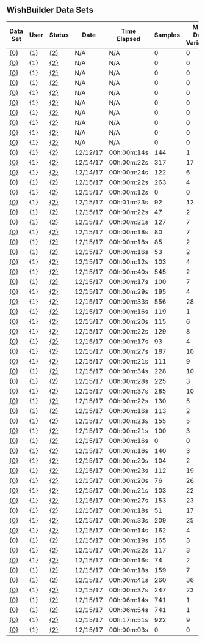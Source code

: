 ## WishBuilder Data Sets

<div class="table-scroll" markdown = "block">

|	Data Set	|	User	|	Status	|	Date	|	Time Elapsed	|	Samples	|	Meta Data Variables	|	Feature Variables	|
|	----	|	----	|	----	|	----	|	----	|	----	|	----	|	----	|
|	[{0}]({{{{site.url}}}}/Descriptions/{0}-description)	|	{1}	|	[{2}]({{site.url}}/StatusReports/LINCS_PhaseI_Level5-status)	|	N/A	|	N/A	|	0	|	0	|	0	|
|	[{0}]({{{{site.url}}}}/Descriptions/{0}-description)	|	{1}	|	[{2}]({{site.url}}/StatusReports/LINCS_PhaseI_Level3-status)	|	N/A	|	N/A	|	0	|	0	|	0	|
|	[{0}]({{{{site.url}}}}/Descriptions/{0}-description)	|	{1}	|	[{2}]({{site.url}}/StatusReports/CCLE_mRNA_gene_kallisto_Tatlow-status)	|	N/A	|	N/A	|	0	|	0	|	0	|
|	[{0}]({{{{site.url}}}}/Descriptions/{0}-description)	|	{1}	|	[{2}]({{site.url}}/StatusReports/GSE62944_Tumor_FeatureCounts-status)	|	N/A	|	N/A	|	0	|	0	|	0	|
|	[{0}]({{{{site.url}}}}/Descriptions/{0}-description)	|	{1}	|	[{2}]({{site.url}}/StatusReports/GSE62944_Tumor_TPM-status)	|	N/A	|	N/A	|	0	|	0	|	0	|
|	[{0}]({{{{site.url}}}}/Descriptions/{0}-description)	|	{1}	|	[{2}]({{site.url}}/StatusReports/LINCS_PhaseII_Level5-status)	|	N/A	|	N/A	|	0	|	0	|	0	|
|	[{0}]({{{{site.url}}}}/Descriptions/{0}-description)	|	{1}	|	[{2}]({{site.url}}/StatusReports/LINCS_PhaseII_Level4-status)	|	N/A	|	N/A	|	0	|	0	|	0	|
|	[{0}]({{{{site.url}}}}/Descriptions/{0}-description)	|	{1}	|	[{2}]({{site.url}}/StatusReports/LINCS_PhaseII_Level3-status)	|	N/A	|	N/A	|	0	|	0	|	0	|
|	[{0}]({{{{site.url}}}}/Descriptions/{0}-description)	|	{1}	|	[{2}]({{site.url}}/StatusReports/GDSC_Expression-status)	|	N/A	|	N/A	|	0	|	0	|	0	|
|	[{0}]({{{{site.url}}}}/Descriptions/{0}-description)	|	{1}	|	[{2}]({{site.url}}/StatusReports/LINCS_PhaseI_Level4-status)	|	N/A	|	N/A	|	0	|	0	|	0	|
|	[{0}]({{{{site.url}}}}/Descriptions/{0}-description)	|	{1}	|	[{2}]({{site.url}}/StatusReports/BiomarkerBenchmark_GSE10320-status)	|	12/12/17	|	00h:00m:14s	|	144	|	1	|	11832	|
|	[{0}]({{{{site.url}}}}/Descriptions/{0}-description)	|	{1}	|	[{2}]({{site.url}}/StatusReports/BiomarkerBenchmark_GSE6532_U133A-status)	|	12/14/17	|	00h:00m:22s	|	317	|	17	|	11832	|
|	[{0}]({{{{site.url}}}}/Descriptions/{0}-description)	|	{1}	|	[{2}]({{site.url}}/StatusReports/BiomarkerBenchmark_GSE58697-status)	|	12/14/17	|	00h:00m:24s	|	122	|	6	|	20024	|
|	[{0}]({{{{site.url}}}}/Descriptions/{0}-description)	|	{1}	|	[{2}]({{site.url}}/StatusReports/BiomarkerBenchmark_GSE67784-status)	|	12/15/17	|	00h:00m:22s	|	263	|	4	|	21614	|
|	[{0}]({{{{site.url}}}}/Descriptions/{0}-description)	|	{1}	|	[{2}]({{site.url}}/StatusReports/BiomarkerBenchmark_GSE6532_U133PLUS2-status)	|	12/15/17	|	00h:00m:12s	|	0	|	0	|	0	|
|	[{0}]({{{{site.url}}}}/Descriptions/{0}-description)	|	{1}	|	[{2}]({{site.url}}/StatusReports/BiomarkerBenchmark_GSE63885-status)	|	12/15/17	|	00h:01m:23s	|	92	|	12	|	20024	|
|	[{0}]({{{{site.url}}}}/Descriptions/{0}-description)	|	{1}	|	[{2}]({{site.url}}/StatusReports/BiomarkerBenchmark_GSE5462-status)	|	12/15/17	|	00h:00m:22s	|	47	|	2	|	11832	|
|	[{0}]({{{{site.url}}}}/Descriptions/{0}-description)	|	{1}	|	[{2}]({{site.url}}/StatusReports/BiomarkerBenchmark_GSE5460-status)	|	12/15/17	|	00h:00m:21s	|	127	|	7	|	20024	|
|	[{0}]({{{{site.url}}}}/Descriptions/{0}-description)	|	{1}	|	[{2}]({{site.url}}/StatusReports/BiomarkerBenchmark_GSE48391-status)	|	12/15/17	|	00h:00m:18s	|	80	|	7	|	20024	|
|	[{0}]({{{{site.url}}}}/Descriptions/{0}-description)	|	{1}	|	[{2}]({{site.url}}/StatusReports/BiomarkerBenchmark_GSE46995-status)	|	12/15/17	|	00h:00m:18s	|	85	|	2	|	21614	|
|	[{0}]({{{{site.url}}}}/Descriptions/{0}-description)	|	{1}	|	[{2}]({{site.url}}/StatusReports/BiomarkerBenchmark_GSE46449-status)	|	12/15/17	|	00h:00m:16s	|	53	|	2	|	20024	|
|	[{0}]({{{{site.url}}}}/Descriptions/{0}-description)	|	{1}	|	[{2}]({{site.url}}/StatusReports/BiomarkerBenchmark_GSE43176-status)	|	12/15/17	|	00h:00m:12s	|	103	|	4	|	11832	|
|	[{0}]({{{{site.url}}}}/Descriptions/{0}-description)	|	{1}	|	[{2}]({{site.url}}/StatusReports/BiomarkerBenchmark_GSE46691-status)	|	12/15/17	|	00h:00m:40s	|	545	|	2	|	16632	|
|	[{0}]({{{{site.url}}}}/Descriptions/{0}-description)	|	{1}	|	[{2}]({{site.url}}/StatusReports/BiomarkerBenchmark_GSE4271-status)	|	12/15/17	|	00h:00m:17s	|	100	|	7	|	11832	|
|	[{0}]({{{{site.url}}}}/Descriptions/{0}-description)	|	{1}	|	[{2}]({{site.url}}/StatusReports/BiomarkerBenchmark_GSE40292-status)	|	12/15/17	|	00h:00m:29s	|	195	|	4	|	21614	|
|	[{0}]({{{{site.url}}}}/Descriptions/{0}-description)	|	{1}	|	[{2}]({{site.url}}/StatusReports/BiomarkerBenchmark_GSE39582-status)	|	12/15/17	|	00h:00m:33s	|	556	|	28	|	20024	|
|	[{0}]({{{{site.url}}}}/Descriptions/{0}-description)	|	{1}	|	[{2}]({{site.url}}/StatusReports/BiomarkerBenchmark_GSE39491-status)	|	12/15/17	|	00h:00m:16s	|	119	|	1	|	11832	|
|	[{0}]({{{{site.url}}}}/Descriptions/{0}-description)	|	{1}	|	[{2}]({{site.url}}/StatusReports/BiomarkerBenchmark_GSE38958-status)	|	12/15/17	|	00h:00m:20s	|	115	|	6	|	16632	|
|	[{0}]({{{{site.url}}}}/Descriptions/{0}-description)	|	{1}	|	[{2}]({{site.url}}/StatusReports/BiomarkerBenchmark_GSE37892-status)	|	12/15/17	|	00h:00m:22s	|	129	|	8	|	20024	|
|	[{0}]({{{{site.url}}}}/Descriptions/{0}-description)	|	{1}	|	[{2}]({{site.url}}/StatusReports/BiomarkerBenchmark_GSE37199-status)	|	12/15/17	|	00h:00m:17s	|	93	|	4	|	20024	|
|	[{0}]({{{{site.url}}}}/Descriptions/{0}-description)	|	{1}	|	[{2}]({{site.url}}/StatusReports/BiomarkerBenchmark_GSE37745-status)	|	12/15/17	|	00h:00m:27s	|	187	|	10	|	20024	|
|	[{0}]({{{{site.url}}}}/Descriptions/{0}-description)	|	{1}	|	[{2}]({{site.url}}/StatusReports/BiomarkerBenchmark_GSE32646-status)	|	12/15/17	|	00h:00m:21s	|	111	|	9	|	20024	|
|	[{0}]({{{{site.url}}}}/Descriptions/{0}-description)	|	{1}	|	[{2}]({{site.url}}/StatusReports/BiomarkerBenchmark_GSE37147-status)	|	12/15/17	|	00h:00m:34s	|	228	|	10	|	21614	|
|	[{0}]({{{{site.url}}}}/Descriptions/{0}-description)	|	{1}	|	[{2}]({{site.url}}/StatusReports/BiomarkerBenchmark_GSE30784-status)	|	12/15/17	|	00h:00m:28s	|	225	|	3	|	20024	|
|	[{0}]({{{{site.url}}}}/Descriptions/{0}-description)	|	{1}	|	[{2}]({{site.url}}/StatusReports/BiomarkerBenchmark_GSE30219-status)	|	12/15/17	|	00h:00m:37s	|	285	|	10	|	20024	|
|	[{0}]({{{{site.url}}}}/Descriptions/{0}-description)	|	{1}	|	[{2}]({{site.url}}/StatusReports/BiomarkerBenchmark_GSE25507-status)	|	12/15/17	|	00h:00m:22s	|	130	|	5	|	20024	|
|	[{0}]({{{{site.url}}}}/Descriptions/{0}-description)	|	{1}	|	[{2}]({{site.url}}/StatusReports/BiomarkerBenchmark_GSE27854-status)	|	12/15/17	|	00h:00m:16s	|	113	|	2	|	20024	|
|	[{0}]({{{{site.url}}}}/Descriptions/{0}-description)	|	{1}	|	[{2}]({{site.url}}/StatusReports/BiomarkerBenchmark_GSE27342-status)	|	12/15/17	|	00h:00m:23s	|	155	|	5	|	16632	|
|	[{0}]({{{{site.url}}}}/Descriptions/{0}-description)	|	{1}	|	[{2}]({{site.url}}/StatusReports/BiomarkerBenchmark_GSE27279-status)	|	12/15/17	|	00h:00m:21s	|	100	|	3	|	16632	|
|	[{0}]({{{{site.url}}}}/Descriptions/{0}-description)	|	{1}	|	[{2}]({{site.url}}/StatusReports/BiomarkerBenchmark_GSE26682_U133PLUS2-status)	|	12/15/17	|	00h:00m:16s	|	0	|	0	|	0	|
|	[{0}]({{{{site.url}}}}/Descriptions/{0}-description)	|	{1}	|	[{2}]({{site.url}}/StatusReports/BiomarkerBenchmark_GSE26682_U133A-status)	|	12/15/17	|	00h:00m:16s	|	140	|	3	|	11832	|
|	[{0}]({{{{site.url}}}}/Descriptions/{0}-description)	|	{1}	|	[{2}]({{site.url}}/StatusReports/BiomarkerBenchmark_GSE21510-status)	|	12/15/17	|	00h:00m:20s	|	104	|	2	|	20024	|
|	[{0}]({{{{site.url}}}}/Descriptions/{0}-description)	|	{1}	|	[{2}]({{site.url}}/StatusReports/BiomarkerBenchmark_GSE2109_Uterus-status)	|	12/15/17	|	00h:00m:23s	|	112	|	19	|	20024	|
|	[{0}]({{{{site.url}}}}/Descriptions/{0}-description)	|	{1}	|	[{2}]({{site.url}}/StatusReports/BiomarkerBenchmark_GSE2109_Prostate-status)	|	12/15/17	|	00h:00m:20s	|	76	|	26	|	20024	|
|	[{0}]({{{{site.url}}}}/Descriptions/{0}-description)	|	{1}	|	[{2}]({{site.url}}/StatusReports/BiomarkerBenchmark_GSE2109_Lung-status)	|	12/15/17	|	00h:00m:21s	|	103	|	22	|	20024	|
|	[{0}]({{{{site.url}}}}/Descriptions/{0}-description)	|	{1}	|	[{2}]({{site.url}}/StatusReports/BiomarkerBenchmark_GSE2109_Ovary-status)	|	12/15/17	|	00h:00m:27s	|	153	|	23	|	20024	|
|	[{0}]({{{{site.url}}}}/Descriptions/{0}-description)	|	{1}	|	[{2}]({{site.url}}/StatusReports/BiomarkerBenchmark_GSE2109_Endometrium-status)	|	12/15/17	|	00h:00m:18s	|	51	|	17	|	20024	|
|	[{0}]({{{{site.url}}}}/Descriptions/{0}-description)	|	{1}	|	[{2}]({{site.url}}/StatusReports/BiomarkerBenchmark_GSE2109_Kidney-status)	|	12/15/17	|	00h:00m:33s	|	209	|	25	|	20024	|
|	[{0}]({{{{site.url}}}}/Descriptions/{0}-description)	|	{1}	|	[{2}]({{site.url}}/StatusReports/BiomarkerBenchmark_GSE20189-status)	|	12/15/17	|	00h:00m:14s	|	162	|	4	|	11832	|
|	[{0}]({{{{site.url}}}}/Descriptions/{0}-description)	|	{1}	|	[{2}]({{site.url}}/StatusReports/BiomarkerBenchmark_GSE20181-status)	|	12/15/17	|	00h:00m:19s	|	165	|	3	|	11832	|
|	[{0}]({{{{site.url}}}}/Descriptions/{0}-description)	|	{1}	|	[{2}]({{site.url}}/StatusReports/BiomarkerBenchmark_GSE19804-status)	|	12/15/17	|	00h:00m:22s	|	117	|	3	|	20024	|
|	[{0}]({{{{site.url}}}}/Descriptions/{0}-description)	|	{1}	|	[{2}]({{site.url}}/StatusReports/BiomarkerBenchmark_GSE15296-status)	|	12/15/17	|	00h:00m:16s	|	74	|	2	|	20024	|
|	[{0}]({{{{site.url}}}}/Descriptions/{0}-description)	|	{1}	|	[{2}]({{site.url}}/StatusReports/BiomarkerBenchmark_GSE1456-status)	|	12/15/17	|	00h:00m:18s	|	159	|	7	|	11832	|
|	[{0}]({{{{site.url}}}}/Descriptions/{0}-description)	|	{1}	|	[{2}]({{site.url}}/StatusReports/BiomarkerBenchmark_GSE2109_Breast-status)	|	12/15/17	|	00h:00m:41s	|	260	|	36	|	20024	|
|	[{0}]({{{{site.url}}}}/Descriptions/{0}-description)	|	{1}	|	[{2}]({{site.url}}/StatusReports/BiomarkerBenchmark_GSE2109_Colon-status)	|	12/15/17	|	00h:00m:37s	|	247	|	23	|	20024	|
|	[{0}]({{{{site.url}}}}/Descriptions/{0}-description)	|	{1}	|	[{2}]({{site.url}}/StatusReports/GSE62944_Normal_TPM-status)	|	12/15/17	|	00h:06m:14s	|	741	|	1	|	23368	|
|	[{0}]({{{{site.url}}}}/Descriptions/{0}-description)	|	{1}	|	[{2}]({{site.url}}/StatusReports/GSE62944_Normal_FeatureCounts-status)	|	12/15/17	|	00h:06m:54s	|	741	|	1	|	23368	|
|	[{0}]({{{{site.url}}}}/Descriptions/{0}-description)	|	{1}	|	[{2}]({{site.url}}/StatusReports/CCLE_mRNA_isoform_kallisto_Tatlow-status)	|	12/15/17	|	00h:17m:51s	|	922	|	9	|	199169	|
|	[{0}]({{{{site.url}}}}/Descriptions/{0}-description)	|	{1}	|	[{2}]({{site.url}}/StatusReports/testBranch-status)	|	12/15/17	|	00h:00m:03s	|	0	|	0	|	0	|
